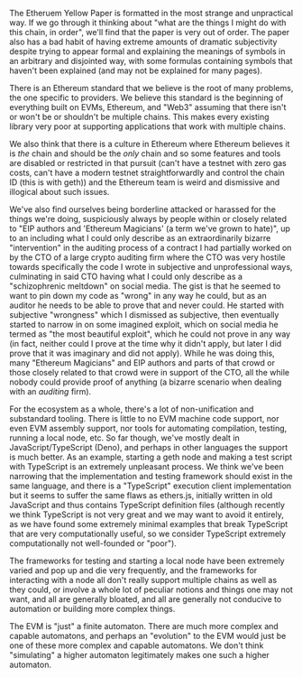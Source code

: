The Etheruem Yellow Paper is formatted in the most strange and unpractical way.
If we go through it thinking about "what are the things I might do with this chain, in order", we'll find that the paper is very out of order. The paper also has a bad habit of having extreme amounts of dramatic subjectivity despite trying to appear formal and explaining the meanings of symbols in an arbitrary and disjointed way, with some formulas containing symbols that haven't been explained (and may not be explained for many pages).

There is an Ethereum standard that we believe is the root of many problems, the one specific to providers. We believe this standard is the beginning of everything built on EVMs, Ethereum, and "Web3" assuming that there isn't or won't be or shouldn't be multiple chains. This makes every existing library very poor at supporting applications that work with multiple chains.

We also think that there is a culture in Ethereum where Ethereum believes it is *the* chain and should be the *only* chain and so some features and tools are disabled or restricted in that pursuit (can't have a testnet with zero gas costs, can't have a modern testnet straightforwardly and control the chain ID (this is with geth)) and the Ethereum team is weird and dismissive and illogical about such issues.

We've also find ourselves being borderline attacked or harassed for the things we're doing, suspiciously always by people within or closely related to "EIP authors and 'Ethereum Magicians' (a term we've grown to hate)", up to an including what I could only describe as an extraordinarily bizarre "intervention" in the auditing process of a contract I had partially worked on by the CTO of a large crypto auditing firm where the CTO was very hostile towards specifically the code I wrote in subjective and unprofessional ways, culminating in said CTO having what I could only describe as a "schizophrenic meltdown" on social media.
The gist is that he seemed to want to pin down my code as "wrong" in any way he could, but as an auditor he needs to be able to prove that and never could. He started with subjective "wrongness" which I dismissed as subjective, then eventually started to narrow in on some imagined exploit, which on social media he termed as "the most beautiful exploit", which he could not prove in any way (in fact, neither could I prove at the time why it didn't apply, but later I did prove that it was imaginary and did not apply). While he was doing this, many "Ethereum Magicians" and EIP authors and parts of that crowd or those closely related to that crowd were in support of the CTO, all the while nobody could provide proof of anything (a bizarre scenario when dealing with an *auditing* firm).

For the ecosystem as a whole, there's a lot of non-unification and substandard tooling. There is little to no EVM machine code support, nor even EVM assembly support, nor tools for automating compilation, testing, running a local node, etc. So far though, we've mostly dealt in JavaScript/TypeScript (Deno), and perhaps in other languages the support is much better. As an example, starting a geth node and making a test script with TypeScript is an extremely unpleasant process. We think we've been narrowing that the implementation and testing framework should exist in the same language, and there is a "TypeScript" execution client implementation but it seems to suffer the same flaws as ethers.js, initially written in old JavaScript and thus contains TypeScript definition files (although recently we think TypeScript is not very great and we may want to avoid it entirely, as we have found some extremely minimal examples that break TypeScript that are very computationally useful, so we consider TypeScript extremely computationally not well-founded or "poor").

The frameworks for testing and starting a local node have been extremely varied and pop up and die very frequently, and the frameworks for interacting with a node all don't really support multiple chains as well as they could, or involve a whole lot of peculiar notions and things one may not want, and all are generally bloated, and all are generally not conducive to automation or building more complex things.

The EVM is "just" a finite automaton. There are much more complex and capable automatons, and perhaps an "evolution" to the EVM would just be one of these more complex and capable automatons. We don't think "simulating" a higher automaton legitimately makes one such a higher automaton.